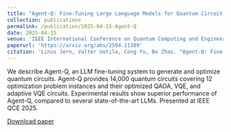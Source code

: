 ```yaml
---
title: "Agent-Q: Fine-Tuning Large Language Models for Quantum Circuit Generation and Optimization"
collection: publications
permalink: /publication/2025-04-15-Agent-Q
date: 2025-04-15
venue: 'IEEE International Conference on Quantum Computing and Engineering (QCE)'
paperurl: 'https://arxiv.org/abs/2504.11109'
citation: 'Linus Jern, Valter Uotila, Cong Yu, Bo Zhao. "Agent-Q: Fine-Tuning Large Language Models for Quantum Circuit Generation and Optimization." IEEE QCE 2025. arXiv:2504.11109, 2025.'
---
```


We describe Agent-Q, an LLM fine-tuning system to generate and optimize quantum circuits. Agent-Q provides 14,000 quantum circuits covering 12 optimization problem instances and their optimized QAOA, VQE, and adaptive VQE circuits. Experimental results show superior performance of Agent-Q, compared to several state-of-the-art LLMs. Presented at IEEE QCE 2025.

[Download paper](https://arxiv.org/pdf/2504.11109)
